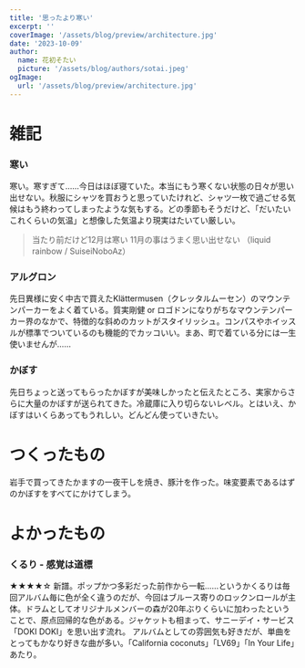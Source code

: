 ```yaml
---
title: '思ったより寒い'
excerpt: ''
coverImage: '/assets/blog/preview/architecture.jpg'
date: '2023-10-09'
author:
  name: 花初そたい
  picture: '/assets/blog/authors/sotai.jpeg'
ogImage:
  url: '/assets/blog/preview/architecture.jpg'
---
```

# 雑記
### 寒い
寒い。寒すぎて……今日はほぼ寝ていた。本当にもう寒くない状態の日々が思い出せない。秋服にシャツを買おうと思っていたけれど、シャツ一枚で過ごせる気候はもう終わってしまったような気もする。どの季節もそうだけど、「だいたいこれくらいの気温」と想像した気温より現実はたいてい厳しい。

> 当たり前だけど12月は寒い
11月の事はうまく思い出せない
（liquid rainbow / SuiseiNoboAz）

### アルグロン
先日異様に安く中古で買えたKlättermusen（クレッタルムーセン）のマウンテンパーカーをよく着ている。質実剛健 or ロゴドンになりがちなマウンテンパーカー界のなかで、特徴的な斜めのカットがスタイリッシュ。コンパスやホイッスルが標準でついているのも機能的でカッコいい。まあ、町で着ている分には一生使いませんが……

### かぼす
先日ちょっと送ってもらったかぼすが美味しかったと伝えたところ、実家からさらに大量のかぼすが送られてきた。冷蔵庫に入り切らないレベル。とはいえ、かぼすはいくらあってもうれしい。どんどん使っていきたい。

# つくったもの
岩手で買ってきたかますの一夜干しを焼き、豚汁を作った。味変要素であるはずのかぼすをすべてにかけてしまう。

# よかったもの
### くるり - 感覚は道標
★★★★☆
新譜。ポップかつ多彩だった前作から一転……というかくるりは毎回アルバム毎に色が全く違うのだが、今回はブルース寄りのロックンロールが主体。ドラムとしてオリジナルメンバーの森が20年ぶりくらいに加わったということで、原点回帰的な色がある。ジャケットも相まって、サニーデイ・サービス「DOKI DOKI」を思い出す流れ。
アルバムとしての雰囲気も好きだが、単曲をとってもかなり好きな曲が多い。「California coconuts」「LV69」「In Your Life」あたり。